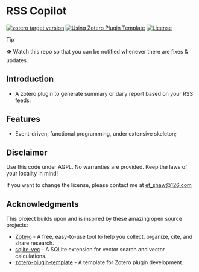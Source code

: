 # RSS Copilot

[![zotero target version](https://img.shields.io/badge/Zotero-7-green?style=flat-square&logo=zotero&logoColor=CC2936)](https://www.zotero.org)
[![Using Zotero Plugin Template](https://img.shields.io/badge/Using-Zotero%20Plugin%20Template-blue?style=flat-square&logo=github)](https://github.com/windingwind/zotero-plugin-template)
[![License](https://img.shields.io/github/license/etShaw-zh/RSSCopilot?color=2E75B6)](https://github.com/etShaw-zh/RSSCopilot/blob/master/LICENSE)

> [!tip]
> 👁 Watch this repo so that you can be notified whenever there are fixes & updates.

## Introduction

- A zotero plugin to generate summary or daily report based on your RSS feeds.

## Features

- Event-driven, functional programming, under extensive skeleton;

## Disclaimer

Use this code under AGPL. No warranties are provided. Keep the laws of your locality in mind!

If you want to change the license, please contact me at <et_shaw@126.com>

## Acknowledgments

This project builds upon and is inspired by these amazing open source projects:

- [Zotero](https://github.com/zotero/zotero) - A free, easy-to-use tool to help you collect, organize, cite, and share research.
- [sqlite-vec](https://github.com/asg017/sqlite-vec) - A SQLite extension for vector search and vector calculations.
- [zotero-plugin-template](https://github.com/windingwind/zotero-plugin-template) - A template for Zotero plugin development.
